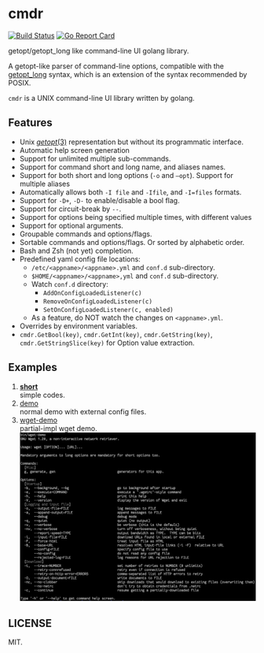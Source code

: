 # cmdr

[![Build Status](https://travis-ci.org/hedzr/cmdr.svg?branch=master)](https://travis-ci.org/hedzr/cmdr)
[![Go Report Card](https://goreportcard.com/badge/github.com/hedzr/cmdr)](https://goreportcard.com/report/github.com/hedzr/cmdr)

getopt/getopt_long like command-line UI golang library.

A getopt-like parser of command-line options, compatible with the [getopt_long](http://www.gnu.org/s/libc/manual/html_node/Argument-Syntax.html#Argument-Syntax) syntax, which is an extension of the syntax recommended by POSIX.

`cmdr` is a UNIX command-line UI library written by golang.


## Features

- Unix [*getopt*(3)](http://man7.org/linux/man-pages/man3/getopt.3.html) representation but without its programmatic interface.
- Automatic help screen generation
- Support for unlimited multiple sub-commands.
- Support for command short and long name, and aliases names.
- Support for both short and long options (`-o` and `—opt`). Support for multiple aliases
- Automatically allows both `-I file` and `-Ifile`, and `-I=files` formats.
- Support for `-D+`, `-D-` to enable/disable a bool flag.
- Support for circuit-break by `--`.
- Support for options being specified multiple times, with different values
- Support for optional arguments.
- Groupable commands and options/flags.
- Sortable commands and options/flags. Or sorted by alphabetic order.
- Bash and Zsh (not yet) completion.
- Predefined yaml config file locations:
  - `/etc/<appname>/<appname>.yml` and `conf.d` sub-directory.
  - `$HOME/<appname>/<appname>,yml` and `conf.d` sub-directory.
  - Watch `conf.d` directory:
    - `AddOnConfigLoadedListener(c)`
    - `RemoveOnConfigLoadedListener(c)`
    - `SetOnConfigLoadedListener(c, enabled)`
  - As a feature, do NOT watch the changes on `<appname>.yml`.
- Overrides by environment variables.
- `cmdr.GetBool(key)`, `cmdr.GetInt(key)`, `cmdr.GetString(key)`, `cmdr.GetStringSlice(key)` for Option value extraction.


## Examples

1. [**short**](./examples/short/README.md)  
   simple codes.
2. [demo](./examples/demo/README.md)  
   normal demo with external config files.
3. [wget-demo](./examples/wget-demo/README.md)  
   partial-impl wget demo.
   ![](./docs/wget-demo.png)



## LICENSE

MIT.





